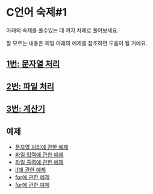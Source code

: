# C언어 숙제#1
아래의 숙제를 풀수있는 데 까지 차례로 풀어보세요.

잘 모르는 내용은 제일 아래의 예제를 참조하면 도움이 될 거에요.

## [1번: 문자열 처리](https://github.com/MaybeS/STUDY2016/blob/master/Assignment/%231/1.md)

## [2번: 파일 처리](https://github.com/MaybeS/STUDY2016/blob/master/Assignment/%231/1.md)

## [3번: 계산기](https://github.com/MaybeS/STUDY2016/blob/master/Assignment/%231/1.md)

## 예제
- [문자열 처리에 관한 예제](https://github.com/MaybeS/STUDY2016/blob/master/Assignment/%231/example/string.c)
- [파일 입력에 관한 예제](https://github.com/MaybeS/STUDY2016/blob/master/Assignment/%231/example/fileRead.c)
- [파일 출력에 관한 예제](https://github.com/MaybeS/STUDY2016/blob/master/Assignment/%231/example/fileWrite.c)
- [if에 관한 예제](https://github.com/MaybeS/STUDY2016/blob/master/Day2/example/if.c)
- [for에 관한 예제](https://github.com/MaybeS/STUDY2016/blob/master/Day2/example/for.c)
- [for에 관한 예제](https://github.com/MaybeS/STUDY2016/blob/master/Day2/example/while.c)